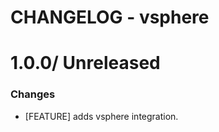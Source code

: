 # CHANGELOG - vsphere

1.0.0/ Unreleased
==================

### Changes

* [FEATURE] adds vsphere integration.
